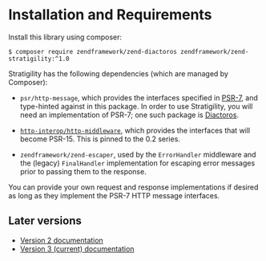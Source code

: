 # Installation and Requirements

Install this library using composer:

```console
$ composer require zendframework/zend-diactoros zendframework/zend-stratigility:^1.0
```

Stratigility has the following dependencies (which are managed by Composer):

- `psr/http-message`, which provides the interfaces specified in [PSR-7](http://www.php-fig.org/psr/psr-7),
  and type-hinted against in this package. In order to use Stratigility, you
  will need an implementation of PSR-7; one such package is
  [Diactoros](https://zendframework.github.io/zend-diactoros/).

- [`http-interop/http-middleware`](https://github.com/http-interop/http-middleware),
  which provides the interfaces that will become PSR-15. This is pinned to the
  0.2 series.

- `zendframework/zend-escaper`, used by the `ErrorHandler` middleware and the
  (legacy) `FinalHandler` implementation for escaping error messages prior to
  passing them to the response.

You can provide your own request and response implementations if desired as
long as they implement the PSR-7 HTTP message interfaces.

## Later versions

- [Version 2 documentation](../v2/install.md)
- [Version 3 (current) documentation](../install.md)
